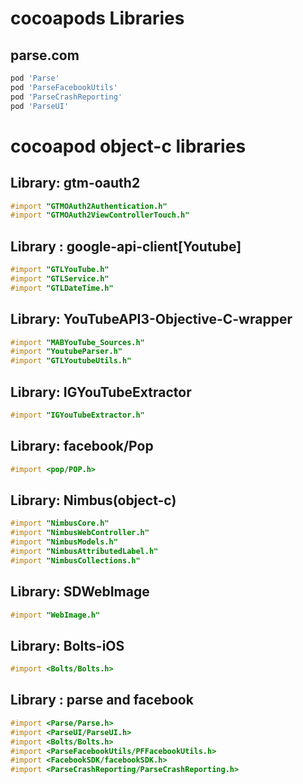 # cocoapods Libraries

## parse.com

```ruby
pod 'Parse' 
pod 'ParseFacebookUtils'
pod 'ParseCrashReporting'
pod 'ParseUI'
```
 
# cocoapod object-c libraries

##  Library: gtm-oauth2

```objective-c
#import "GTMOAuth2Authentication.h"
#import "GTMOAuth2ViewControllerTouch.h"
```

## Library : google-api-client[Youtube]

```objective-c
#import "GTLYouTube.h"
#import "GTLService.h"
#import "GTLDateTime.h"
```

## Library: YouTubeAPI3-Objective-C-wrapper

```objective-c
#import "MABYouTube_Sources.h"
#import "YoutubeParser.h"
#import "GTLYoutubeUtils.h"
```

## Library: IGYouTubeExtractor

```objective-c
#import "IGYouTubeExtractor.h"
```

## Library: facebook/Pop
```objective-c
#import <pop/POP.h>
```

## Library: Nimbus(object-c)
```objective-c
#import "NimbusCore.h"
#import "NimbusWebController.h"
#import "NimbusModels.h"
#import "NimbusAttributedLabel.h"
#import "NimbusCollections.h"
```

## Library: SDWebImage
```objective-c
#import "WebImage.h"
```

## Library: Bolts-iOS
```objective-c
#import <Bolts/Bolts.h>
```

## Library : parse and facebook
```objective-c
#import <Parse/Parse.h>
#import <ParseUI/ParseUI.h>
#import <Bolts/Bolts.h>
#import <ParseFacebookUtils/PFFacebookUtils.h>
#import <FacebookSDK/facebookSDK.h>
#import <ParseCrashReporting/ParseCrashReporting.h>
```

